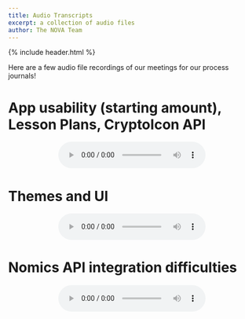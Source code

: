 ```yaml
---
title: Audio Transcripts
excerpt: a collection of audio files
author: The NOVA Team
---
```

{% include header.html %}

Here are a few audio file recordings of our meetings for our process journals!

# App usability (starting amount), Lesson Plans, CryptoIcon API

<div style="display: flex; justify-content: center; align-items: center;">
    <audio controls width="100%"> <source src="{{ site.baseurl }}{% link static/app_usability.mp3 %}" type="audio/mpeg"> Your browser does not support the audio element. </audio>
</div>

# Themes and UI

<div style="display: flex; justify-content: center; align-items: center;">
    <audio controls width="100%"> <source src="{{ site.baseurl }}{% link static/themes_ui.mp3 %}" type="audio/mpeg"> Your browser does not support the audio element. </audio>
</div>

# Nomics API integration difficulties

<div style="display: flex; justify-content: center; align-items: center;">
    <audio controls width="100%"> <source src="{{ site.baseurl }}{% link static/nomics_api.mp3 %}" type="audio/mpeg"> Your browser does not support the audio element. </audio>
</div>
